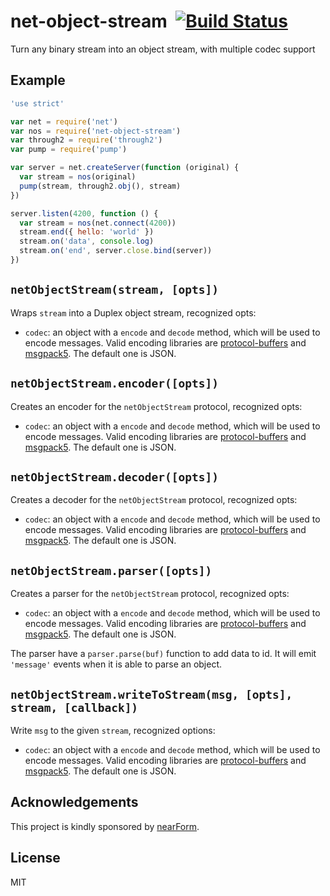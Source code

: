 # net-object-stream&nbsp;&nbsp;[![Build Status](https://travis-ci.org/mcollina/net-object-stream.png)](https://travis-ci.org/mcollina/net-object-stream)

Turn any binary stream into an object stream, with multiple codec support

## Example

```js
'use strict'

var net = require('net')
var nos = require('net-object-stream')
var through2 = require('through2')
var pump = require('pump')

var server = net.createServer(function (original) {
  var stream = nos(original)
  pump(stream, through2.obj(), stream)
})

server.listen(4200, function () {
  var stream = nos(net.connect(4200))
  stream.end({ hello: 'world' })
  stream.on('data', console.log)
  stream.on('end', server.close.bind(server))
})
```

## `netObjectStream(stream, [opts])`

Wraps `stream` into a Duplex object stream, recognized opts:

* `codec`: an object with a `encode` and `decode` method, which will
  be used to encode messages. Valid encoding libraries are
  [protocol-buffers](http://npm.im/protocol-buffers) and
  [msgpack5](http://npm.im/msgpack5). The default one is JSON.

## `netObjectStream.encoder([opts])`

Creates an encoder for the `netObjectStream` protocol, recognized opts:

* `codec`: an object with a `encode` and `decode` method, which will
  be used to encode messages. Valid encoding libraries are
  [protocol-buffers](http://npm.im/protocol-buffers) and
  [msgpack5](http://npm.im/msgpack5). The default one is JSON.

## `netObjectStream.decoder([opts])`

Creates a decoder for the `netObjectStream` protocol, recognized opts:

* `codec`: an object with a `encode` and `decode` method, which will
  be used to encode messages. Valid encoding libraries are
  [protocol-buffers](http://npm.im/protocol-buffers) and
  [msgpack5](http://npm.im/msgpack5). The default one is JSON.

## `netObjectStream.parser([opts])`

Creates a parser for the `netObjectStream` protocol, recognized opts:

* `codec`: an object with a `encode` and `decode` method, which will
  be used to encode messages. Valid encoding libraries are
  [protocol-buffers](http://npm.im/protocol-buffers) and
  [msgpack5](http://npm.im/msgpack5). The default one is JSON.

The parser have a `parser.parse(buf)` function to add data to id.
It will emit `'message'` events when it is able to parse an object.

## `netObjectStream.writeToStream(msg, [opts], stream, [callback])`

Write `msg` to the given `stream`, recognized options:

* `codec`: an object with a `encode` and `decode` method, which will
  be used to encode messages. Valid encoding libraries are
  [protocol-buffers](http://npm.im/protocol-buffers) and
  [msgpack5](http://npm.im/msgpack5). The default one is JSON.

## Acknowledgements

This project is kindly sponsored by [nearForm](http://nearform.com).

## License

MIT

